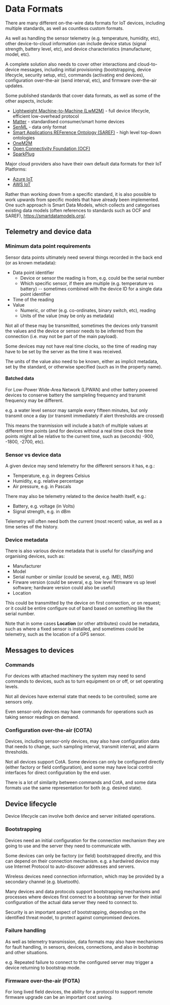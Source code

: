 Data Formats
============

There are many different on-the-wire data formats for IoT devices, including multiple standards, as well as countless custom formats.

As well as handling the sensor telemetry (e.g. temperature, humidity, etc), other device-to-cloud information can include device status (signal strength, battery level, etc), and device characteristics (manufacturer, model, etc).

A complete solution also needs to cover other interactions and cloud-to-device messages, including initial provisioning (bootstrapping, device lifecycle, security setup, etc), commands (activating end devices), configuration over-the-air (send interval, etc), and firmware over-the-air updates.

Some published standards that cover data formats, as well as some of the other aspects, include:

* [Lightweight Machine-to-Machine (LwM2M)](LwM2M.md) - full device lifecycle, efficient low-overhead protocol
* [Matter](Matter.md) - standardised consumer/smart home devices
* [SenML](SenML.md) - data only format
* [Smart Applications REFerence Ontology (SAREF)](SAREF.md) - high level top-down ontologies
* [OneM2M](OneM2M.md)
* [Open Connectivity Foundation (OCF)](OCF.md)
* [SparkPlug](SparkPlug.md)

Major cloud providers also have their own default data formats for their IoT Platforms:

* [Azure IoT](Azure-IoT.md)
* [AWS IoT](AWS-IoT.md)

Rather than working down from a specific standard, it is also possible to work upwards from specific models that have already been implemented. One such approach is Smart Data Models, which collects and categorises existing data models (often references to standards such as OCF and SAREF), https://smartdatamodels.org/.


Telemetry and device data
-------------------------

### Minimum data point requirements

Sensor data points ultimately need several things recorded in the back end (or as known metadata):

* Data point identifier
  - Device or sensor the reading is from, e.g. could be the serial number
  - Which specific sensor, if there are multiple (e.g. temperature vs battery) -- sometimes combined with the device ID for a single data point identifier
* Time of the reading
* Value
  - Numeric, or other (e.g. co-ordinates, binary switch, etc), reading
  - Units of the value (may be only as metadata)

Not all of these may be transmitted, sometimes the devices only transmit the values and the device or sensor needs to be inferred from the connection (i.e. may not be part of the main payload).

Some devices may not have real time clocks, so the time of reading may have to be set by the server as the time it was received.

The units of the value also need to be known, either as implicit metadata, set by the standard, or otherwise specified (such as in the property name).

#### Batched data

For Low-Power Wide-Area Network (LPWAN) and other battery powered devices to conserve battery the sampleling frequency and transmit frequency may be different.

e.g. a water level sensor may sample every fifteen minutes, but only transmit once a day (or transmit immediately if alert thresholds are crossed)

This means the tranmission will include a batch of multiple values at different time points (and for devices without a real time clock the time points might all be relative to the current time, such as (seconds) -900, -1800, -2700, etc).

### Sensor vs device data

A given device may send telemetry for the different sensors it has, e.g.:
* Temperature, e.g. in degrees Celsius
* Humidity, e.g. relative percentage
* Air pressure, e.g. in Pascals

There may also be telemetry related to the device health itself, e.g.:
* Battery, e.g. voltage (in Volts)
* Signal strength, e.g. in dBm

Telemetry will often need both the current (most recent) value, as well as a time series of the history. 

### Device metadata

There is also various device metadata that is useful for classifying and organising devices, such as:
* Manufacturer
* Model
* Serial number or similar (could be several, e.g. IMEI, IMSI)
* Firware version (could be several, e.g. low level firmware vs up level software; hardware version could also be useful)
* Location

This could be transmitted by the device on first connection, or on request; or it could be entire configure out of band based on something like the serial number.

Note that in some cases **Location** (or other attributes) could be metadata, such as where a fixed sensor is installed, and sometimes could be telemetry, such as the location of a GPS sensor.


Messages to devices
-------------------

### Commands

For devices with attached machinery the system may need to send commands to devices, such as to turn equipment on or off, or set operating levels.

Not all devices have external state that needs to be controlled; some are sensors only.

Even sensor-only devices may have commands for operations such as taking sensor readings on demand.

### Configuration over-the-air (COTA)

Devices, including sensor-only devices, may also have configuration data that needs to change, such sampling interval, transmit interval, and alarm thresholds.

Not all devices support CotA. Some devices can only be configured directly (either factory or field configuration), and some may have local control interfaces for direct configuration by the end user.

There is a lot of similarity between commands and CotA, and some data formats use the same representation for both (e.g. desired state).


Device lifecycle
----------------

Device lifecycle can involve both device and server initiated operations.

### Bootstrapping

Devices need an initial configuration for the connection mechanism they are going to use and the server they need to communicate with.

Some devices can only be factory (or field) bootstrapped directly, and this can depend on their connection mechanism. e.g. a hardwired device may use Internet Protocol to auto-discover addresses and servers.

Wireless devices need connection information, which may be provided by a secondary channel (e.g. bluetooth).

Many devices and data protocols support bootstrapping mechanisms and processes where devices first connect to a bootstrap server for their initial configuration of the actual data server they need to connect to.

Security is an important aspect of bootstrapping, depending on the identified threat model, to protect against compromised devices.

### Failure handling

As well as telemetry transmission, data formats may also have mechanisms for fault handling, in sensors, devices, connections, and also in bootstrap and other situations.

e.g. Repeated failure to connect to the configured server may trigger a device returning to bootstrap mode.

### Firmware over-the-air (FOTA)

For long lived field devices, the ability for a protocol to support remote firmware upgrade can be an important cost saving.


